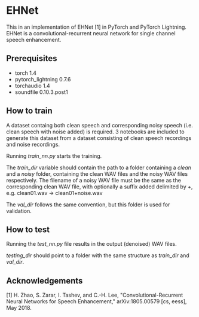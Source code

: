 # EHNet
This in an implementation of EHNet [1] in PyTorch and PyTorch Lightning.
EHNet is a convolutional-recurrent neural network for single channel speech enhancement.

## Prerequisites
* torch 1.4
* pytorch_lightning 0.7.6
* torchaudio 1.4
* soundfile 0.10.3.post1

## How to train
A dataset containg both clean speech and corresponding noisy speech (i.e. clean speech with noise added) is required.
3 notebooks are included to generate this dataset from a dataset consisting of clean speech recordings and noise recordings.

Running _train_nn.py_ starts the training.

The _train_dir_ variable should contain the path to a folder containing a _clean_ and a _noisy_ folder, containing the clean WAV files and the noisy WAV files respectively. The filename of a noisy WAV file must be the same as the corresponding clean WAV file, with optionally a suffix added delimited by _+_,
e.g. clean01.wav &rarr; clean01+noise.wav

The _val_dir_ follows the same convention, but this folder is used for validation.

## How to test
Running the _test_nn.py_ file results in the output (denoised) WAV files.

_testing_dir_ should point to a folder with the same structure as _train_dir_ and _val_dir_.

## Acknowledgements
[1] H. Zhao, S. Zarar, I. Tashev, and C.-H. Lee, "Convolutional-Recurrent Neural Networks for Speech Enhancement," arXiv:1805.00579 [cs, eess], May 2018.
